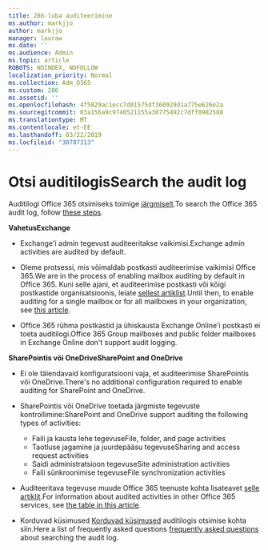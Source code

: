 ```yaml
---
title: 286-luba auditeerimine
ms.author: markjjo
author: markjjo
manager: lauraw
ms.date: ''
ms.audience: Admin
ms.topic: article
ROBOTS: NOINDEX, NOFOLLOW
localization_priority: Normal
ms.collection: Adm_O365
ms.custom: 286
ms.assetid: ''
ms.openlocfilehash: 4f5829ac1ecc7d01575df360929d1a775e626e2a
ms.sourcegitcommit: 03a156a9c9740521155a30775492c7dff0982588
ms.translationtype: MT
ms.contentlocale: et-EE
ms.lasthandoff: 03/22/2019
ms.locfileid: "30787313"
---
```

# <a name="search-the-audit-log"></a><span data-ttu-id="25c39-102">Otsi auditilogis</span><span class="sxs-lookup"><span data-stu-id="25c39-102">Search the audit log</span></span>

<span data-ttu-id="25c39-103">Auditilogi Office 365 otsimiseks toimige [järgmiselt](https://docs.microsoft.com/office365/securitycompliance/search-the-audit-log-in-security-and-compliance#search-the-audit-log).</span><span class="sxs-lookup"><span data-stu-id="25c39-103">To search the Office 365 audit log, follow [these steps](https://docs.microsoft.com/office365/securitycompliance/search-the-audit-log-in-security-and-compliance#search-the-audit-log).</span></span> 

<span data-ttu-id="25c39-104">**Vahetus**</span><span class="sxs-lookup"><span data-stu-id="25c39-104">**Exchange**</span></span>

- <span data-ttu-id="25c39-105">Exchange'i admin tegevust auditeeritakse vaikimisi.</span><span class="sxs-lookup"><span data-stu-id="25c39-105">Exchange admin activities are audited by default.</span></span>

- <span data-ttu-id="25c39-106">Oleme protsessi, mis võimaldab postkasti auditeerimise vaikimisi Office 365.</span><span class="sxs-lookup"><span data-stu-id="25c39-106">We are in the process of enabling mailbox auditing by default in Office 365.</span></span> <span data-ttu-id="25c39-107">Kuni selle ajani, et auditeerimise postkasti või kõigi postkastide organisatsioonis, leiate [sellest artiklist](https://docs.microsoft.com/office365/securitycompliance/enable-mailbox-auditing).</span><span class="sxs-lookup"><span data-stu-id="25c39-107">Until then, to enable auditing for a single mailbox or for all mailboxes in your organization, see  [this article](https://docs.microsoft.com/office365/securitycompliance/enable-mailbox-auditing).</span></span>

- <span data-ttu-id="25c39-108">Office 365 rühma postkastid ja ühiskausta Exchange Online'i postkasti ei toeta auditilogi.</span><span class="sxs-lookup"><span data-stu-id="25c39-108">Office 365 Group mailboxes and public folder mailboxes in Exchange Online don't support audit logging.</span></span>

<span data-ttu-id="25c39-109">**SharePointis või OneDrive**</span><span class="sxs-lookup"><span data-stu-id="25c39-109">**SharePoint and OneDrive**</span></span>

- <span data-ttu-id="25c39-110">Ei ole täiendavaid konfiguratsiooni vaja, et auditeerimise SharePointis või OneDrive.</span><span class="sxs-lookup"><span data-stu-id="25c39-110">There's no additional configuration required to enable auditing for SharePoint and OneDrive.</span></span>

- <span data-ttu-id="25c39-111">SharePointis või OneDrive toetada järgmiste tegevuste kontrollimine:</span><span class="sxs-lookup"><span data-stu-id="25c39-111">SharePoint and OneDrive support auditing the following types of activities:</span></span> 

    - <span data-ttu-id="25c39-112">Faili ja kausta lehe tegevuse</span><span class="sxs-lookup"><span data-stu-id="25c39-112">File, folder, and page activities</span></span>
    - <span data-ttu-id="25c39-113">Taotluse jagamine ja juurdepääsu tegevuse</span><span class="sxs-lookup"><span data-stu-id="25c39-113">Sharing and access request activities</span></span>
    - <span data-ttu-id="25c39-114">Saidi administratsioon tegevuse</span><span class="sxs-lookup"><span data-stu-id="25c39-114">Site administration activities</span></span>
    - <span data-ttu-id="25c39-115">Faili sünkroonimise tegevuse</span><span class="sxs-lookup"><span data-stu-id="25c39-115">File synchronization activities</span></span>

- <span data-ttu-id="25c39-116">Auditeeritava tegevuse muude Office 365 teenuste kohta lisateavet [selle artiklit](https://docs.microsoft.com/office365/securitycompliance/search-the-audit-log-in-security-and-compliance#audited-activities).</span><span class="sxs-lookup"><span data-stu-id="25c39-116">For information about audited activities in other Office 365 services, see  [the table in this article](https://docs.microsoft.com/office365/securitycompliance/search-the-audit-log-in-security-and-compliance#audited-activities).</span></span>

- <span data-ttu-id="25c39-117">Korduvad küsimused [Korduvad küsimused](https://docs.microsoft.com/office365/securitycompliance/search-the-audit-log-in-security-and-compliance#frequently-asked-questions) auditilogis otsimise kohta siin.</span><span class="sxs-lookup"><span data-stu-id="25c39-117">Here a list of frequently asked questions [frequently asked questions](https://docs.microsoft.com/office365/securitycompliance/search-the-audit-log-in-security-and-compliance#frequently-asked-questions) about searching the audit log.</span></span>